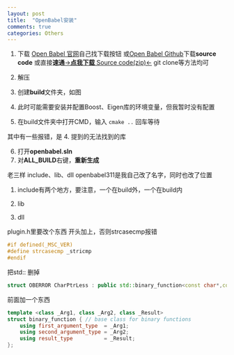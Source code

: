 ```yaml
---
layout: post
title:  "OpenBabel安装"
comments: true
categories: Others
---
```


1. 下载
[Open Babel 官网](http://openbabel.org/wiki/Main_Page)自己找下载按钮
或[Open Babel Github](https://github.com/openbabel/openbabel/releases/tag/openbabel-3-1-1)下载**source code**
或直接**速通**[->**点我下载** Source code(zip)<-](https://github.com/openbabel/openbabel/archive/refs/tags/openbabel-3-1-1.zip)
git clone等方法均可
2. 解压
3. 创建**build**文件夹，如图

4. 此时可能需要安装并配置Boost、Eigen库的环境变量，但我暂时没有配置
5. 在build文件夹中打开CMD，输入
`cmake ..`
回车等待

其中有一些报错，是 4. 提到的无法找到的库

6. 打开**openbabel.sln**
7. 对**ALL_BUILD**右键，**重新生成**

老三样 include、lib、dll
openbabel311是我自己改了名字，同时也改了位置
1. include有两个地方，要注意，一个在build外，一个在build内

2. lib

3. dll


plugin.h里要改个东西 开头加上，否则strcasecmp报错
```cpp
#if defined(_MSC_VER)
#define strcasecmp _stricmp
#endif
```
把std:: 删掉
```cpp
struct OBERROR CharPtrLess : public std::binary_function<const char*,const char*, bool>
```
前面加一个东西
```cpp
template <class _Arg1, class _Arg2, class _Result>
struct binary_function { // base class for binary functions
    using first_argument_type  = _Arg1;
    using second_argument_type = _Arg2;
    using result_type          = _Result;
};
```